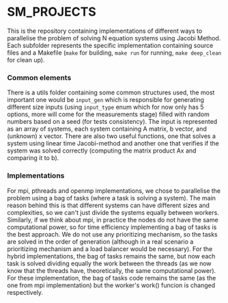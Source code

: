 # SM_PROJECTS

This is the repository containing implementations of different
ways to parallelise the problem of solving N equation systems
using Jacobi Method. Each subfolder represents the specific
implementation containing source files and a Makefile (`make` for
building, `make run` for running, `make deep_clean` for clean up).

### Common elements
There is a utils folder containing some common structures used,
the most important one would be `input_gen` which is responsible
for generating different size inputs (using `input_type` enum
which for now only has 5 options, more will come for the
measurements stage) filled with random numbers based on a seed
(for tests consistency). The input is represented as an array of
systems, each system containing A matrix, b vector, and (unknown)
x vector. There are also two useful functions, one that solves a
system using linear time Jacobi-method and another one that
verifies if the system was solved correctly (computing the matrix
product Ax and comparing it to b).

### Implementations
For mpi, pthreads and openmp implementations, we chose to parallelise
the problem using a bag of tasks (where a task is solving a system).
The main reason behind this is that different systems can have
different sizes and complexities, so we can't just divide the systems
equally between workers. Similarly, if we think about mpi, in practice
the nodes do not have the same computational power, so for time
efficiency implementing a bag of tasks is the best approach. We do not
use any prioritizing mechanism, so the tasks are solved in the order
of generation (although in a real scenario a prioritizing mechanism
and a load balancer would be necessary).
For the hybrid implementations, the bag of tasks remains the same, but
now each task is solved dividing equally the work between the threads
(as we now know that the threads have, theoretically, the same
computational power). For these implementation, the bag of tasks code
remains the same (as the one from mpi implementation) but the worker's
work() funcion is changed respectively.

